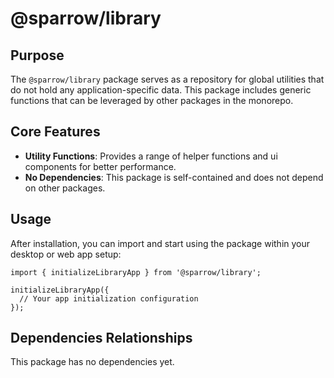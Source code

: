 # @sparrow/library

## Purpose

The `@sparrow/library` package serves as a repository for global utilities that do not hold any application-specific data. This package includes generic functions that can be leveraged by other packages in the monorepo.


## Core Features

- **Utility Functions**: Provides a range of helper functions and ui components for better performance.
- **No Dependencies**: This package is self-contained and does not depend on other packages.

## Usage
After installation, you can import and start using the package within your desktop or web app setup:

```
import { initializeLibraryApp } from '@sparrow/library';

initializeLibraryApp({
  // Your app initialization configuration
});
```
## Dependencies Relationships

This package has no dependencies yet.
